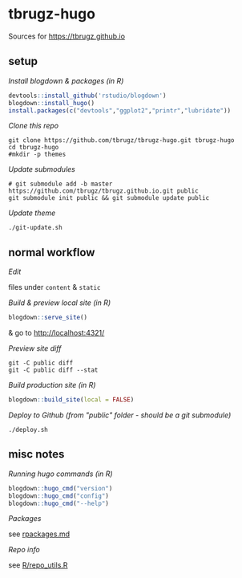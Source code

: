 
tbrugz-hugo
===========

Sources for <https://tbrugz.github.io>


setup
-----

*Install blogdown & packages (in R)*

```r
devtools::install_github('rstudio/blogdown')
blogdown::install_hugo()
install.packages(c("devtools","ggplot2","printr","lubridate"))
```

*Clone this repo*

```
git clone https://github.com/tbrugz/tbrugz-hugo.git tbrugz-hugo
cd tbrugz-hugo
#mkdir -p themes
```

*Update submodules*

```shell
# git submodule add -b master https://github.com/tbrugz/tbrugz.github.io.git public
git submodule init public && git submodule update public
```

*Update theme*

`./git-update.sh`


normal workflow
---------------

*Edit*

files under `content` & `static`

*Build & preview local site (in R)*

```r
blogdown::serve_site()
```

& go to <http://localhost:4321/>

*Preview site diff*

`git -C public diff`  
`git -C public diff --stat`

*Build production site (in R)*

```r
blogdown::build_site(local = FALSE)
```

*Deploy to Github (from "public" folder - should be a git submodule)*

`./deploy.sh`


misc notes
----------

*Running hugo commands (in R)*

```r
blogdown::hugo_cmd("version")
blogdown::hugo_cmd("config")
blogdown::hugo_cmd("--help")
```

*Packages*

see [rpackages.md](rpackages.md)


*Repo info*

see [R/repo_utils.R](R/repo_utils.R)

